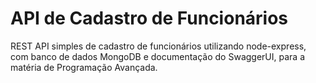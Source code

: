 # API de Cadastro de Funcionários
REST API simples de cadastro de funcionários utilizando node-express, com banco de dados MongoDB e documentação do SwaggerUI, para a matéria de Programação Avançada.

